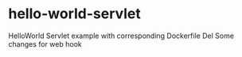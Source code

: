 # hello-world-servlet
HelloWorld Servlet example with corresponding Dockerfile
Del Some changes for web hook
